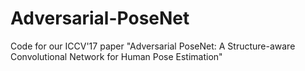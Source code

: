 # Adversarial-PoseNet
Code for our ICCV'17 paper "Adversarial PoseNet: A Structure-aware Convolutional Network for Human Pose Estimation"
